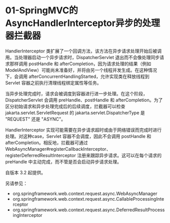# 01-SpringMVC的AsyncHandlerInterceptor异步的处理器拦截器

HandlerInterceptor 类扩展了一个回调方法，该方法在异步请求处理开始后被调用。当处理器启动一个异步请求时，DispatcherServlet 退出而不会像处理同步请求那样调用 postHandle 和 afterCompletion，因为请求处理的结果（例如 ModelAndView）可能尚未准备好，并将由另一个线程并发生成。在这种情况下，会调用 afterConcurrentHandlingStarted，允许实现类在释放线程到 Servlet 容器之前执行清理线程绑定属性等任务。

当异步处理完成时，请求会被调度到容器进行进一步处理。在这个阶段，DispatcherServlet 会调用 preHandle、postHandle 和 afterCompletion。为了区分初始请求和异步处理完成后的后续调度，拦截器可以检查 jakarta.servlet.ServletRequest 的 jakarta.servlet.DispatcherType 是 "REQUEST" 还是 "ASYNC"。

HandlerInterceptor 实现可能需要在异步请求超时或由于网络错误而完成时进行处理。对这种case，Servlet 容器不会调度，因此不会调用 postHandle 和 afterCompletion。相反地，拦截器可通过 WebAsyncManager#registerCallbackInterceptor、registerDeferredResultInterceptor 注册来跟踪异步请求。这可以在每个请求的 preHandle 中主动完成，而不管是否会启动异步请求处理。

自版本 3.2 起提供。

另请参见：

- org.springframework.web.context.request.async.WebAsyncManager
- org.springframework.web.context.request.async.CallableProcessingInterceptor
- org.springframework.web.context.request.async.DeferredResultProcessingInterceptor